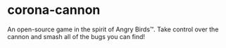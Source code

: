 # corona-cannon
An open-source game in the spirit of Angry Birds™. Take control over the cannon and smash all of the bugs you can find!
